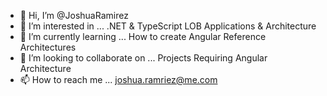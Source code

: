 - 👋 Hi, I’m @JoshuaRamirez
- 👀 I’m interested in ... .NET & TypeScript LOB Applications & Architecture
- 🌱 I’m currently learning ... How to create Angular Reference Architectures
- 💞️ I’m looking to collaborate on ... Projects Requiring Angular Architecture
- 📫 How to reach me ... joshua.ramriez@me.com

<!---
JoshuaRamirez/JoshuaRamirez is a ✨ special ✨ repository because its `README.md` (this file) appears on your GitHub profile.
You can click the Preview link to take a look at your changes.
--->
